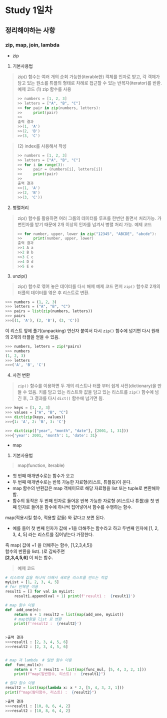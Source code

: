 # Study 1일차

## 정리해야하는 사항 
### zip, map, join, lambda
- zip
1. 기본사용법 
>zip() 함수는 여러 개의 순회 가능한(iterable한) 객체를 인자로 받고, 각 객체가 담고 있는 원소를 튜플의 형태로 차례로 접근할 수 있는 반복자(iterator)를 반환.
>예제 코드
>(1) zip 함수를 사용
>```py
>>> numbers = [1, 2, 3]
>>> letters = ["A", "B", "C"]
>>> for pair in zip(numbers, letters):
>>>     print(pair)
>>>
>출력 결과
>>>(1, 'A')
>>>(2, 'B')
>>>(3, 'C')

>(2) index를 사용해서 작성
>```py
>>> numbers = [1, 2, 3]
>>> letters = ["A", "B", "C"]
>>> for i in range(3):
>>>     pair = (numbers[i], letters[i])
>>>     print(pair)
>>>
>출력 결과
>>>(1, 'A')
>>>(2, 'B')
>>>(3, 'C'))

2. 병렬처리
>zip() 함수를 활용하면 여러 그룹의 데이터를 루프를 한번만 돌면서 처리가능. 가변인자를 받기 때문에 2개 이상의 인자를 넘겨서 병렬 처리 가능.
>예제 코드
>```py
>>> for number, upper, lower in zip("12345", "ABCDE", "abcde"):
>>>     print(number, upper, lower)
>출력 결과
>>>1 A a
>>>2 B b
>>>3 C c
>>>4 D d
>>>5 E e

3. unzip()
>zip() 함수로 엮어 놓은 데이터를 다시 해제
>예제 코드
>먼저  `zip()`  함수로 2개의 터플의 데이터를 엮은 후 리스트로 변환.

```py
>>> numbers = (1, 2, 3)
>>> letters = ("A", "B", "C")
>>> pairs = list(zip(numbers, letters))
>>> pairs
>>>[(1, 'A'), (2, 'B'), (3, 'C')]
```

이 리스트 앞에 풀기(unpacking) 연산자 붙여서 다시  `zip()`  함수에 넘기면 다시 원래의 2개의 터플을 얻을 수 있음.

```py
>>> numbers, letters = zip(*pairs)
>>> numbers
(1, 2, 3)
>>> letters
>>>('A', 'B', 'C')
```
4.  사전 변환
> `zip()`  함수를 이용하면 두 개의 리스트나 터플 부터 쉽게 사전(dictionary)을 만들 수 있음. 키를 담고 있는 리스트와 값을 담고 있는 리스트를  `zip()`  함수에 넘긴 후, 그 결과를 다시  `dict()`  함수에 넘기면 됨.

```py
>>> keys = [1, 2, 3]
>>> values = ["A", "B", "C"]
>>> dict(zip(keys, values))
>>>{1: 'A', 2: 'B', 3: 'C'}
```


```py
>>> dict(zip(["year", "month", "date"], [2001, 1, 31]))
>>>{'year': 2001, 'month': 1, 'date': 31}
```
- map
1. 기본사용법 
>map(function, iterable)
- 첫 번째 매개변수로는 함수가 오고
- 두 번째 매개변수로는 반복 가능한 자료형(리스트, 튜플등)이 온다.
- map 함수의 반환값은 map 객체이므로 해당 자료형을 list 또는 tuple로 변환해야함.
- 함수의 동작은  두 번째 인자로 들어온 반복 가능한 자료형 (리스트나 튜플)을  첫 번째 인자로 들어온 함수에 하나씩 집어넣어서 함수를 수행하는  함수.

map(적용시킬 함수, 적용할 값들) 와 같다고 보면 된다. 
- 예를 들어 첫 번째 인자가 값에 +1을 더해주는 함수라고 하고 두번째 인자에 [1, 2, 3, 4, 5] 라는 리스트를 집어넣는다 가정한다.

즉
map( 값에 +1 을 더해주는 함수, [1,2,3,4,5])  
함수의 반환을 list(. )로 감싸주면  
**[2,3,4,5,6]**  이 되는 함수.

>예제 코드
```py
# 리스트에 값을 하나씩 더해서 새로운 리스트를 만드는 작업 
myList = [1, 2, 3, 4, 5] 
# for 반복문 이용 
result1 = [] for val in myList: 
	result1.append(val + 1) print(f'result1 :  {result1}') 

# map 함수 이용  
def  add_one(n):  
	return n + 1 result2 = list(map(add_one, myList)) 
	# map반환을 list 로 변환 
	print(f'result2 :  {result2}')  
  

>출력 결과
>>>result1 : [2, 3, 4, 5, 6]
>>>result2 : [2, 3, 4, 5, 6]


# map 과 lambda  # 일반 함수 이용  
def  func_mul(x):  
	return x * 2 result1 = list(map(func_mul, [5, 4, 3, 2, 1])) 
	print(f"map(일반함수, 리스트) :  {result1}") 

# 람다 함수 이용 
result2 = list(map(lambda x: x * 2, [5, 4, 3, 2, 1])) 
print(f"map(람다함수, 리스트) :  {result2}")  

>출력 결과
>>>result1 : [10, 8, 6, 4, 2]
>>>result2 : [10, 8, 6, 4, 2]
```
